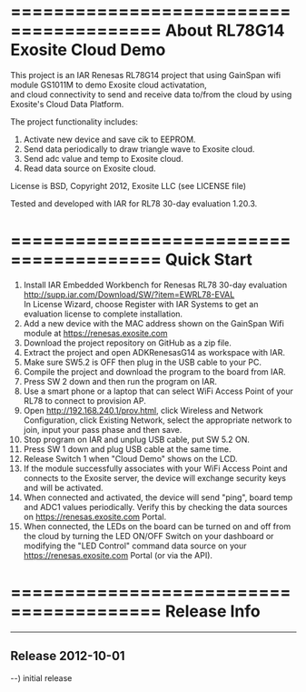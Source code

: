========================================
About RL78G14 Exosite Cloud Demo
========================================
This project is an IAR Renesas RL78G14 project that using GainSpan wifi module GS1011M to demo Exosite cloud activatation, <br>
and cloud connectivity to send and receive data to/from the cloud by using Exosite's Cloud Data Platform.<br> 

The project functionality includes:<br>
1) Activate new device and save cik to EEPROM.<br>
2) Send data periodically to draw triangle wave to Exosite cloud.<br>
3) Send adc value and temp to Exosite cloud.<br>
4) Read data source on Exosite cloud.<br>

License is BSD, Copyright 2012, Exosite LLC (see LICENSE file)

Tested and developed with IAR for RL78 30-day evaluation 1.20.3.<br>

========================================
Quick Start
========================================
1) Install IAR Embedded Workbench for Renesas RL78 30-day evaluation<br>
http://supp.iar.com/Download/SW/?item=EWRL78-EVAL <br>
In License Wizard, choose Register with IAR Systems to get an evaluation license to complete installation. <br>
2) Add a new device with the MAC address shown on the GainSpan Wifi module at https://renesas.exosite.com
3) Download the project repository on GitHub as a zip file.<br>
4) Extract the project and open ADKRenesasG14 as workspace with IAR.<br>
5) Make sure SW5.2 is OFF then plug in the USB cable to your PC.<br>
6) Compile the project and download the program to the board from IAR.<br>
7) Press SW 2 down and then run the program on IAR.
8) Use a smart phone or a laptop that can select WiFi Access Point of your RL78 to connect to provision AP.
9) Open http://192.168.240.1/prov.html, click Wireless and Network Configuration, click Existing Network, select the appropriate network to join, input your pass phase and then save.
10) Stop program on IAR and unplug USB cable, put SW 5.2 ON.
11) Press SW 1 down and plug USB cable at the same time.
12) Release Switch 1 when "Cloud Demo" shows on the LCD.
13) If the module successfully associates with your WiFi Access Point and connects to the Exosite server, the device will exchange security keys and will be activated.<br>
14) When connected and activated, the device will send "ping", board temp and ADC1 values periodically. Verify this by checking the data sources on https://renesas.exosite.com Portal.<br>
15) When connected, the LEDs on the board can be turned on and off from the cloud by turning the LED ON/OFF Switch on your dashboard or modifying the "LED Control" command data source on your https://renesas.exosite.com Portal (or via the API).<br>

========================================
Release Info
========================================
----------------------------------------
Release 2012-10-01
----------------------------------------
--) initial release<br>



